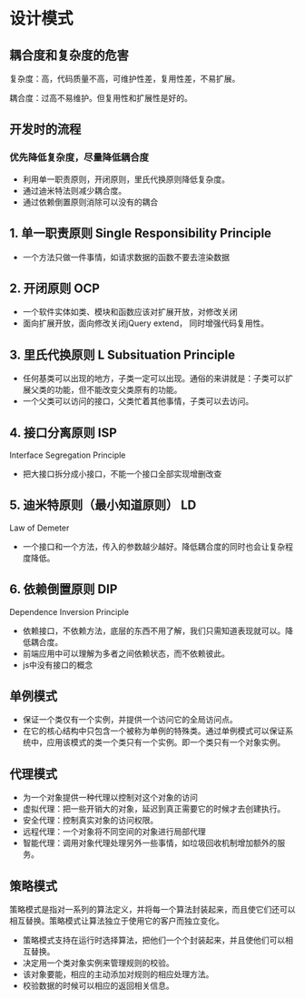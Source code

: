 # 设计模式

## 耦合度和复杂度的危害

复杂度：高，代码质量不高，可维护性差，复用性差，不易扩展。

耦合度：过高不易维护。但复用性和扩展性是好的。

## 开发时的流程

### 优先降低复杂度，尽量降低耦合度

- 利用单一职责原则，开闭原则，里氏代换原则降低复杂度。
- 通过迪米特法则减少耦合度。
- 通过依赖倒置原则消除可以没有的耦合



## 1. 单一职责原则 Single Responsibility Principle

- 一个方法只做一件事情，如请求数据的函数不要去渲染数据



## 2. 开闭原则 OCP

- 一个软件实体如类、模块和函数应该对扩展开放，对修改关闭
- 面向扩展开放，面向修改关闭jQuery extend， 同时增强代码复用性。



## 3. 里氏代换原则 L Subsituation Principle

- 任何基类可以出现的地方，子类一定可以出现。通俗的来讲就是：子类可以扩展父类的功能，但不能改变父类原有的功能。
- 一个父类可以访问的接口，父类忙着其他事情，子类可以去访问。



## 4. 接口分离原则 ISP

Interface Segregation Principle

- 把大接口拆分成小接口，不能一个接口全部实现增删改查



## 5. 迪米特原则（最小知道原则） LD

Law of Demeter

- 一个接口和一个方法，传入的参数越少越好。降低耦合度的同时也会让复杂程度降低。



## 6. 依赖倒置原则 DIP

Dependence Inversion Principle

- 依赖接口，不依赖方法，底层的东西不用了解，我们只需知道表现就可以。降低耦合度。
- 前端应用中可以理解为多者之间依赖状态，而不依赖彼此。
- js中没有接口的概念



## 单例模式

- 保证一个类仅有一个实例，并提供一个访问它的全局访问点。
- 在它的核心结构中只包含一个被称为单例的特殊类。通过单例模式可以保证系统中，应用该模式的类一个类只有一个实例。即一个类只有一个对象实例。



## 代理模式

- 为一个对象提供一种代理以控制对这个对象的访问
- 虚拟代理：把一些开销大的对象，延迟到真正需要它的时候才去创建执行。
- 安全代理：控制真实对象的访问权限。
- 远程代理：一个对象将不同空间的对象进行局部代理
- 智能代理：调用对象代理处理另外一些事情，如垃圾回收机制增加额外的服务。



## 策略模式

策略模式是指对一系列的算法定义，并将每一个算法封装起来，而且使它们还可以相互替换。策略模式让算法独立于使用它的客户而独立变化。

- 策略模式支持在运行时选择算法，把他们一个个封装起来，并且使他们可以相互替换。
- 决定用一个类对象实例来管理规则的校验。
- 该对象要能，相应的主动添加对规则的相应处理方法。
- 校验数据的时候可以相应的返回相关信息。